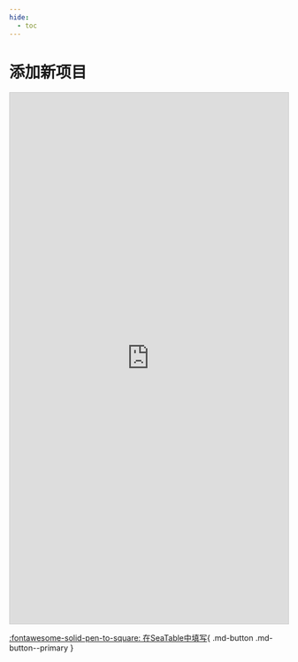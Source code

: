 ```yaml
---
hide:
  - toc
---
```


# 添加新项目

<iframe className="dtable-embed" src="https://cloud.seatable.cn/dtable/forms/8e2f99c4-6d02-476b-bf83-dd6b8b1477b5/" frameBorder="0" width="100%" height="960" style="background: transparent; border: 1px solid #ccc;"></iframe>

[:fontawesome-solid-pen-to-square: 在SeaTable中填写](https://cloud.seatable.cn/dtable/forms/8e2f99c4-6d02-476b-bf83-dd6b8b1477b5/){ .md-button .md-button--primary }
